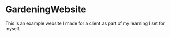 # GardeningWebsite
This is an example website I made for a client as part of my learning I set for myself. 
